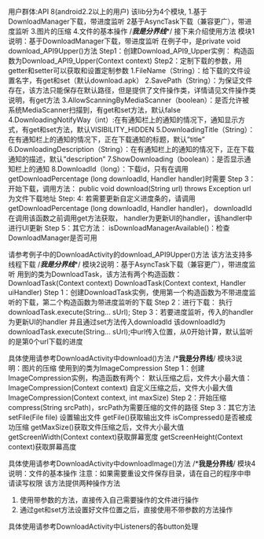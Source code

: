 用户群体:API 8(android2.2以上的用户)
该lib分为4个模块,
1.基于DownloadManager下载，带进度监听
2基于AsyncTask下载（兼容更广），带进度监听
3.图片的压缩
4.文件的基本操作
/*********************我是分界线**********************/
接下来介绍使用方法
模块1说明：基于DownloadManager下载，带进度监听
在例子中，是private void download_API9Upper()方法
Step1：创建Download_API9_Upper实例：
构造函数为Download_API9_Upper(Context context)
Step2：定制下载的参数，用getter和setter可以获取和设置定制参数
1.FileName（String）：给下载的文件设置名字，有get和set（默认download.apk）
2.SavePath（String）：为保证文件存在，该方法只能保存在默认路径，但是提供了文件操作类，详情请见文件操作类说明，有get方法
3.AllowScanningByMediaScanner（boolean）：是否允许被系统MediaScanner扫描到，有get和set方法，默认false
4.DownloadingNotifyWay（int）:在有通知栏上的通知的情况下，通知显示方式，有get和set方法，默认VISIBILITY_HIDDEN
5.DownloadingTitle（String）：在有通知栏上的通知的情况下，正在下载通知的标题，默认”title”
6.DownloadingDescription（String）：在有通知栏上的通知的情况下，正在下载通知的描述，默认”description”
7.ShowDownloading（boolean）：是否显示通知栏上的通知
8.DownloadId（long）：下载id，只有在调用getDownloadPercentage (long downloadId, Handler handler)时需要
Step 3：开始下载，调用方法：
public void download(String url) throws Exception 
url为文件下载地址
Step: 4: 若需要更新自定义进度条的，请调用
getDownloadPercentage (long downloadId, Handler handler)，
downloadId在调用该函数之前调用get方法获取，
handler为更新UI的handler，该handler中进行UI更新
Step 5：其它方法：
isDownloadManagerAvailable()：检查DownloadManager是否可用

请参考例子中的DownloadActivity的download_API9Upper()方法
该方法支持多线程下载
/*********************我是分界线**********************/
模块2说明：基于AsyncTask下载（兼容更广），带进度监听
用到的类为DownloadTask，该方法有两个构造函数：
DownloadTask(Context context)
DownloadTask(Context context, Handler uiHandler)
Step 1：创建DownloadTask实例，使用第一个构造函数为不带进度监听的下载，第二个构造函数为带进度监听的下载
Step 2：进行下载：
执行downloadTask.execute(String... sUrl);
Step 3：若要进度监听，传入的handler为更新UI的handler
并且通过set方法传入downloadId
该downloadId为downloadTask.execute(String... sUrl);中url传入位置，从0开始计算，默认监听的是第0个url下载的进度

具体使用请参考DownloadActivity中download()方法
/***********************我是分界线**********************/
模块3说明：图片的压缩
使用到的类为ImageCompression
Step 1：创建ImageCompression实例，构造函数有两个：
默认压缩之后，文件大小最大值：
ImageCompression(Context context)
自定义压缩之后，文件大小最大值
ImageCompression(Context context, int maxSize)
Step 2：开始压缩
compress(String srcPath)，srcPath为需要压缩的文件的路径
Step 3：其它方法
setFile(File file) 设置输出文件
getFile()获取输出文件
isCompressed()是否被成功压缩
getMaxSize()获取文件压缩之后，文件大小最大值
getScreenWidth(Context context)获取屏幕宽度
getScreenHeight(Context context)获取屏幕高度

具体使用请参考DownloadActivity中downloadImage()方法
/***********************我是分界线**********************/
模块4说明：文件的基本操作
注意：如果需要重设文件保存目录，请在自己的程序中申请读写权限
该方法提供两种操作方法
1.	使用带参数的方法，直接传入自己需要操作的文件进行操作
2.	通过get和set方法设置好文件位置之后，直接使用不带参数的方法操作

具体使用请参考DownloadActivity中Listeners的各button处理
 
